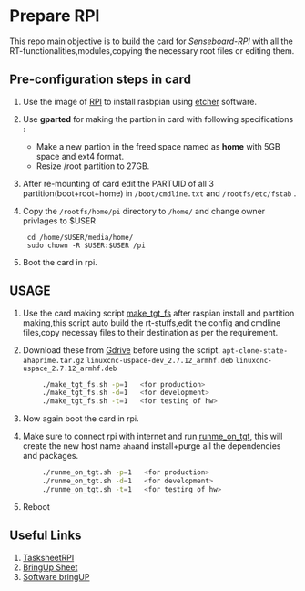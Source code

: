 # Prepare RPI
This repo main objective is to build the card for *Senseboard-RPI* with all the RT-functionalities,modules,copying the necessary root files or editing them.


## Pre-configuration steps in card

1) Use the image of [RPI](https://www.raspberrypi.org/downloads/raspbian/) to install rasbpian using [etcher](https://www.balena.io/etcher/) software.

2) Use  **gparted**  for making the partion in card with following specifications :
   * Make a new partion in the freed space named as **home** with 5GB space and ext4 format.
   * Resize /root partition to 27GB.

3) After re-mounting of card edit the PARTUID of all 3 partition(boot+root+home) in `/boot/cmdline.txt` and `/rootfs/etc/fstab` .
4) Copy the `/rootfs/home/pi` directory to `/home/` and change owner privlages to $USER
        
        cd /home/$USER/media/home/
        sudo chown -R $USER:$USER /pi
5) Boot the card in rpi.


## USAGE
1) Use the card making script [make_tgt_fs](https://gitlab.com/aha3d/prepare_rpi/blob/master/make_tgt_fs.sh) after raspian install and partition making,this script auto build the rt-stuffs,edit the config and cmdline files,copy necessay files to their destination as per the requirement.

2) Download these from [Gdrive](https://drive.google.com/drive/folders/1nMK5ZINavGZKH4QQVzmvsupTysRUW41a) before using the script. 
`apt-clone-state-ahaprime.tar.gz`
`linuxcnc-uspace-dev_2.7.12_armhf.deb`
`linuxcnc-uspace_2.7.12_armhf.deb`


```bash
        ./make_tgt_fs.sh -p=1   <for production>
        ./make_tgt_fs.sh -d=1   <for development>
        ./make_tgt_fs.sh -t=1   <for testing of hw>
```
3) Now again boot the card in rpi.

4) Make sure to connect rpi with internet and run [runme_on_tgt](https://gitlab.com/aha3d/prepare_rpi/blob/master/runme_on_tgt.sh), this will create the new host name `aha`and install+purge all the dependencies and packages.
```bash
        ./runme_on_tgt.sh -p=1   <for production>
        ./runme_on_tgt.sh -d=1   <for development>
        ./runme_on_tgt.sh -t=1   <for testing of hw>
```
5) Reboot

## Useful Links

1. [TasksheetRPI](https://docs.google.com/spreadsheets/d/1MOnoOCUmxuk3Mf7MBbmNZCapTWjdg9ol69WFpsA5ig4/edit#gid=1771380656)
2. [BringUp Sheet](https://docs.google.com/spreadsheets/d/1pHFov6wud3SUa-zKZNWOcafZ-Y-bJQ_Y3FKRBlmJ-yk/edit#gid=0)
3. [Software bringUP](https://docs.google.com/document/d/1tfPwbHUQCr0NCNBjDOYZ9dceTmpI2gg0JaUTyMlp89I/edit?usp=drive_web&ouid=117754949105562408248)
